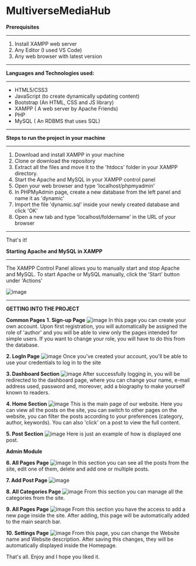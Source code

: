 # MultiverseMediaHub

**Prerequisites**
_____________________________________________
1. Install XAMPP web server
2. Any Editor (I used VS Code)
3. Any web browser with latest version
_____________________________________________
   
**Languages and Technologies used:**
_____________________________________________
- HTML5/CSS3
- JavaScript (to create dynamically updating content)
- Bootstrap (An HTML, CSS and JS library)
- XAMPP ( A web server by Apache Friends)
- PHP
- MySQL ( An RDBMS that uses SQL)
_____________________________________________

**Steps to run the project in your machine**
_____________________________________________
1. Download and install XAMPP in your machine
2. Clone or download the repository
3. Extract all the files and move it to the 'htdocs' folder in your XAMPP directory.
4. Start the Apache and MySQL in your XAMPP control panel
5. Open your web browser and type 'localhost/phpmyadmin'
6. In PHPMyAdmin page, create a new database from the left panel and name it as 'dynamic'
7. Import the file 'dynamic.sql' inside your newly created database and click 'OK'
8. Open a new tab and type 'localhost/foldername' in the URL of your browser
_____________________________________________
   
   That's it!

   **Starting Apache and MySQL in XAMPP**
   _____________________________________________
   The XAMPP Control Panel allows you to manually start and stop Apache and MySQL. To start Apache or MySQL manually, click the 'Start' button under 'Actions'

   ![image](https://github.com/AlexandraMrz/-MultiverseMediaHub/assets/126587372/efd69024-236b-4251-ad24-03ceb2d012b0)

   _____________________________________________
**GETTING INTO THE PROJECT**

**Common Pages**
  **1. Sign-up Page**
![image](https://github.com/AlexandraMrz/-MultiverseMediaHub/assets/126587372/f7dea14f-b5bb-4f31-9133-ba2743dd6a89)
In this page you can create your own account. Upon first registration, you will automatically be assigned the role of 'author' and you will be able to view only the pages intended for simple users. If you want to change your role, you will have to do this from the database.

   **2. LogIn Page**
   ![image](https://github.com/AlexandraMrz/-MultiverseMediaHub/assets/126587372/2e2443c1-76d2-40bd-980b-b627b9e4e265)
   Once you've created your account, you'll be able to use your credentials to log in to the site

   **3. Dashboard Section**
   ![image](https://github.com/AlexandraMrz/-MultiverseMediaHub/assets/126587372/7fafbdbe-9fa3-4a09-89c3-23151412e696)
   After successfully logging in, you will be redirected to the dashboard page, where you can change your name, e-mail address used, password and, moreover, add a biography to make yourself known to readers.

   **4. Home Section**
   ![image](https://github.com/AlexandraMrz/-MultiverseMediaHub/assets/126587372/0c70b0eb-90af-40d2-a3d1-1446ca0b2b75)
   This is the main page of our website. Here you can view all the posts on the site, you can switch to other pages on the website, you can filter the posts according to your preferences (category, author, keywords). You can also 'click' on a post to view the full content.

   **5. Post Section**
   ![image](https://github.com/AlexandraMrz/-MultiverseMediaHub/assets/126587372/226d25cc-e6de-4ca3-9687-49628babc03b)
   Here is just an example of how is displayed one post. 


   **Admin Module**

   **6. All Pages Page**
   ![image](https://github.com/AlexandraMrz/-MultiverseMediaHub/assets/126587372/a032b985-e3d8-4f46-81e8-e7b37296c3e8)
   In this section you can see all the posts from the site, edit one of them, delete and add one or multiple posts.

   **7. Add Post Page**
   ![image](https://github.com/AlexandraMrz/-MultiverseMediaHub/assets/126587372/f246a41d-98b7-4cce-9823-6da2dbba7436)

   **8. All Categories Page**
   ![image](https://github.com/AlexandraMrz/-MultiverseMediaHub/assets/126587372/4e75c084-2eae-44de-899d-77d89169e5a8)
   From this section you can manage all the categories from the site.

   **9. All Pages Page**
   ![image](https://github.com/AlexandraMrz/-MultiverseMediaHub/assets/126587372/505a4dfa-f6b6-40dd-bde3-4c84a1b48fc4)
   From this section you have the access to add a new page inside the site. After adding, this page will be automatically added to the main search bar.

   **10. Settings Page**
   ![image](https://github.com/AlexandraMrz/-MultiverseMediaHub/assets/126587372/f1f7ec57-0a26-436c-ad5d-0d6dde211822)
   From this page, you can change the Website name and Website description. After saving this changes, they will be automatically displayed inside the Homepage.


   That's all. Enjoy and I hope you liked it.

   

   





